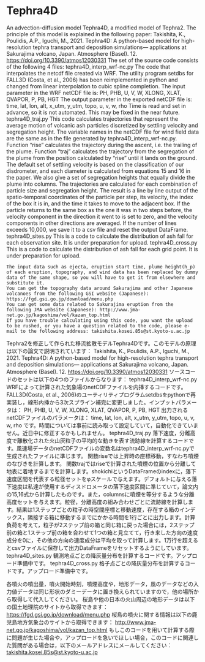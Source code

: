 # Tephra4D
An advection-diffusion model Tephra4D, a modified model of Tephra2. The principle of this model is explained in the following paper:
    Takishita, K., Poulidis, A.P., Iguchi, M., 2021. Tephra4D: A python-based model for high-resolution tephra transport and deposition simulations— applications at Sakurajima volcano, Japan. Atmosphere (Basel). 12. https://doi.org/10.3390/atmos12030331
The set of the source code consists of the following 4 files:
    tephra4D_interp_wrf-nc.py
      The code that interpolates the netcdf file created via WRF. The utility program setdbs for FALL3D (Costa, et al., 2006) has been reimplemented in python and changed from linear interpolation to cubic spline completion. The input parameter in the WRF netCDF file is:
      PH, PHB, U, V, W, XLONG, XLAT, QVAPOR, P, PB, HGT
      The output parameter in the exported netCDF file is:
      time, lat, lon, alt, x_utm, y_utm, topo, u, v, w, rho
      Time is read and set in advance, so it is not automated. This may be fixed in the near future.
    tephra4D_traj.py
      This code calculates trajectories that represent the average motion of volcanic ash particles discretized by settling velocity and segregation height. The variable names in the netCDF file for wind field data are the same as in the file generated by tephra4D_interp_wrf-nc.py.
      Function “rise” calculates the trajectory during the ascent, i.e. the trailing of the plume.
      Function “traj” calculates the trajectory from the segregation of the plume from the position calculated by “rise” until it lands on the ground. The default set of settling velocity is based on the classification of our disdrometer, and each diameter is calculated from equations 15 and 16 in the paper. We also give a set of segregation heights that equally divide the plume into columns. The trajectories are calculated for each combination of particle size and segregation height. The result is a line by line output of the spatio-temporal coordinates of the particle per step, its velocity, the index of the box it is in, and the time it takes to move to the adjacent box. If the particle returns to the same box as the one it was in two steps before, the velocity component in the direction it went to is set to zero, and the velocity components in other directions are averaged. If the number of lines exceeds 10,000, we save it to a csv file and reset the output DataFrame.
    tephra4D_sites.py
      This is a code to calculate the distribution of ash fall for each observation site. It is under preparation for upload.
    tephra4D_cross.py
      This is a code to calculate the distribution of ash fall for each grid point. It is under preparation for upload.
    
    The input data such as ejecta, eruption start time, plume height(h_p) of each eruption, topography, and wind data has been replaced by dummy data of the same shape, so you will have to get it from elsewhere and substitute it. 
    You can get the topography data around Sakurajima and other Japanese volcanoes from the following GSI website (Japanese): https://fgd.gsi.go.jp/download/menu.php 
    You can get some data related to Sakurajima eruption from the following JMA website (Japanese): http://www.jma-net.go.jp/kagoshima/vol/kazan_top.html 
    If you have trouble calculating using this code, you want the upload to be rushed, or you have a question related to the code, please e-mail to the following address: takishita.kosei.85s@st.kyoto-u.ac.jp

Tephra2を修正して作られた移流拡散モデルTephra4Dです。このモデルの原理は以下の論文で説明されています：
    Takishita, K., Poulidis, A.P., Iguchi, M., 2021. Tephra4D: A python-based model for high-resolution tephra transport and deposition simulations— applications at Sakurajima volcano, Japan. Atmosphere (Basel). 12. https://doi.org/10.3390/atmos12030331
ソースコードのセットは以下の4つのファイルからなります：
    tephra4D_interp_wrf-nc.py
      WRFによって計算された気象場のnetCDFファイルを内挿するコードです。FALL3D(Costa, et al., 2006)のユーティリティプログラムsetdbsをpythonで再実装し，線形内挿から3次スプライン補完に変更しました。インプットパラメータは：
      PH, PHB, U, V, W, XLONG, XLAT, QVAPOR, P, PB, HGT
      出力されるnetCDFファイルのパラメータは：
      time, lat, lon, alt, x_utm, y_utm, topo, u, v, w, rho
      です。時間については事前に読み取って設定していて，自動化できていません。近日中に修正するかもしれません。
    tephra4D_traj.py
      落下速度，分離高度で離散化された火山灰粒子の平均的な動きを表す流跡線を計算するコードです。風速場データのnetCDFファイルの変数名はtephra4D_interp_wrf-nc.pyで生成されたファイルに準じます。
      関数riseでは上昇時の座標移動，すなわち噴煙のなびきを計算します。
      関数trajではriseで計算された噴煙の位置から分離して地表に着地するまでを計算します。shokichiというDataFrameのindexに，落下速度区間を代表する粒径セットをφスケールで与えます。デフォルトに与える落下速度は私達が使用するディスドロメータの落下速度区間に準じていて，論文内の15,16式から計算したものです。また，columnsに噴煙を等分するような分離高度セットを与えます。粒径，分離高度の組み合わせごとに流跡線を計算します。結果は1ステップごとの粒子の時空間座標と移動速度，存在する箱のインデックス，隣接する箱に移動するまでにかかる時間を1行ごとに出力します。計算負荷を考えて，粒子が2ステップ前の箱と同じ箱に戻った場合には，2ステップ前の箱と1ステップ前の箱を合わせて1つの箱と見立てて，行き来した方向の速度成分を0に，その他の方向の速度成分は平均を取って計算します。1万行を超えるとcsvファイルに保存して出力DataFrameをリセットするようにしています。
    tephra4D_sites.py
    観測地点ごとの降灰量分布を計算するコードです。アップロード準備中です。
    tephra4D_cross.py
    格子点ごとの降灰量分布を計算するコードです。アップロード準備中です。

各噴火の噴出量，噴火開始時刻，噴煙高度や，地形データ，風のデータなどの入力値データは同じ形状のダミーデータに置き換えられていますので，他の場所から取得して代入してください。
桜島や他の日本の火山周辺の地形データは以下の国土地理院のサイトから取得できます： https://fgd.gsi.go.jp/download/menu.php
桜島の噴火に関する情報は以下の鹿児島地方気象台のサイトから取得できます： http://www.jma-net.go.jp/kagoshima/vol/kazan_top.html 
もしこのコードを用いて計算する際に問題が生じた場合や，アップロードを急いでほしい場合，このコードに関連した質問がある場合は，以下のメールアドレスにメールしてください： takishita.kosei.85s@st.kyoto-u.ac.jp
